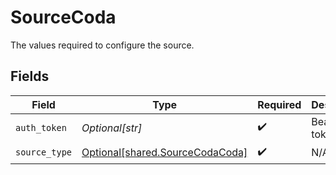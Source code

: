 # SourceCoda

The values required to configure the source.


## Fields

| Field                                                                        | Type                                                                         | Required                                                                     | Description                                                                  |
| ---------------------------------------------------------------------------- | ---------------------------------------------------------------------------- | ---------------------------------------------------------------------------- | ---------------------------------------------------------------------------- |
| `auth_token`                                                                 | *Optional[str]*                                                              | :heavy_check_mark:                                                           | Bearer token                                                                 |
| `source_type`                                                                | [Optional[shared.SourceCodaCoda]](undefined/models/shared/sourcecodacoda.md) | :heavy_check_mark:                                                           | N/A                                                                          |